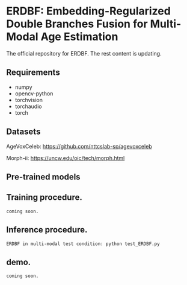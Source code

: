 # ERDBF: Embedding-Regularized Double Branches Fusion for Multi-Modal Age Estimation
The official repository for ERDBF. The rest content is updating.
## Requirements
  - numpy
  - opencv-python
  - torchvision
  - torchaudio
  - torch
## Datasets
AgeVoxCeleb: <https://github.com/nttcslab-sp/agevoxceleb> 

Morph-ii: <https://uncw.edu/oic/tech/morph.html>
## Pre-trained models
    
## Training procedure.
    coming soon.
## Inference procedure.
    ERDBF in multi-modal test condition: python test_ERDBF.py
## demo.
    coming soon.

